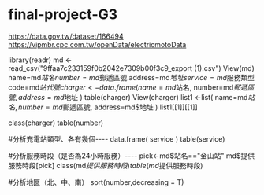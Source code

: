 # final-project-G3
https://data.gov.tw/dataset/166494
https://vipmbr.cpc.com.tw/openData/electricmotoData

library(readr)
md <- read_csv("9ffaa7c233159f0b2042e7309b00f3c9_export (1).csv")
View(md)
name=md$站名
number=md$郵遞區號
address=md$地址
service=md$服務類型
code=md$站代號
charger<-data.frame(
  name=md$站名,
  number=md$郵遞區號,
  address=md$地址
)
table(charger)
View(charger)
list1 <-list(
  name=md$站名,
  number=md$郵遞區號,
  address=md$地址
)
list1[[1]][[1]]

class(charger)
table(number)

#分析充電站類型、各有幾個----
data.frame(
  service
)
table(service)

#分析服務時段（是否為24小時服務）----
pick<-md$站名=="金山站"
md$提供服務時段[pick]
class(md$提供服務時段)
table(md$提供服務時段)




#分析地區（北、中、南）
sort(number,decreasing = T)
